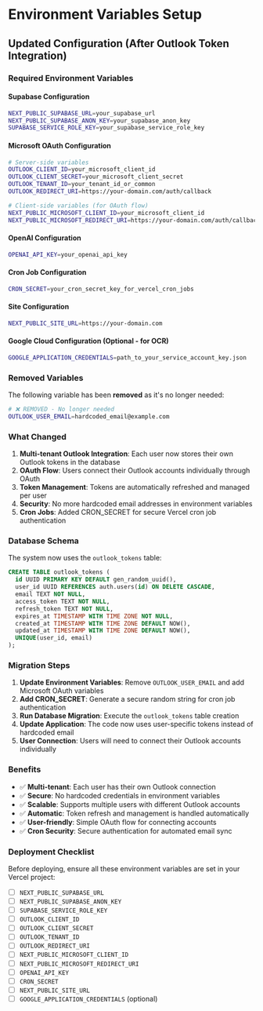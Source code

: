 # Environment Variables Setup

## Updated Configuration (After Outlook Token Integration)

### Required Environment Variables

#### Supabase Configuration
```bash
NEXT_PUBLIC_SUPABASE_URL=your_supabase_url
NEXT_PUBLIC_SUPABASE_ANON_KEY=your_supabase_anon_key
SUPABASE_SERVICE_ROLE_KEY=your_supabase_service_role_key
```

#### Microsoft OAuth Configuration
```bash
# Server-side variables
OUTLOOK_CLIENT_ID=your_microsoft_client_id
OUTLOOK_CLIENT_SECRET=your_microsoft_client_secret
OUTLOOK_TENANT_ID=your_tenant_id_or_common
OUTLOOK_REDIRECT_URI=https://your-domain.com/auth/callback

# Client-side variables (for OAuth flow)
NEXT_PUBLIC_MICROSOFT_CLIENT_ID=your_microsoft_client_id
NEXT_PUBLIC_MICROSOFT_REDIRECT_URI=https://your-domain.com/auth/callback
```

#### OpenAI Configuration
```bash
OPENAI_API_KEY=your_openai_api_key
```

#### Cron Job Configuration
```bash
CRON_SECRET=your_cron_secret_key_for_vercel_cron_jobs
```

#### Site Configuration
```bash
NEXT_PUBLIC_SITE_URL=https://your-domain.com
```

#### Google Cloud Configuration (Optional - for OCR)
```bash
GOOGLE_APPLICATION_CREDENTIALS=path_to_your_service_account_key.json
```

### Removed Variables

The following variable has been **removed** as it's no longer needed:

```bash
# ❌ REMOVED - No longer needed
OUTLOOK_USER_EMAIL=hardcoded_email@example.com
```

### What Changed

1. **Multi-tenant Outlook Integration**: Each user now stores their own Outlook tokens in the database
2. **OAuth Flow**: Users connect their Outlook accounts individually through OAuth
3. **Token Management**: Tokens are automatically refreshed and managed per user
4. **Security**: No more hardcoded email addresses in environment variables
5. **Cron Jobs**: Added CRON_SECRET for secure Vercel cron job authentication

### Database Schema

The system now uses the `outlook_tokens` table:

```sql
CREATE TABLE outlook_tokens (
  id UUID PRIMARY KEY DEFAULT gen_random_uuid(),
  user_id UUID REFERENCES auth.users(id) ON DELETE CASCADE,
  email TEXT NOT NULL,
  access_token TEXT NOT NULL,
  refresh_token TEXT NOT NULL,
  expires_at TIMESTAMP WITH TIME ZONE NOT NULL,
  created_at TIMESTAMP WITH TIME ZONE DEFAULT NOW(),
  updated_at TIMESTAMP WITH TIME ZONE DEFAULT NOW(),
  UNIQUE(user_id, email)
);
```

### Migration Steps

1. **Update Environment Variables**: Remove `OUTLOOK_USER_EMAIL` and add Microsoft OAuth variables
2. **Add CRON_SECRET**: Generate a secure random string for cron job authentication
3. **Run Database Migration**: Execute the `outlook_tokens` table creation
4. **Update Application**: The code now uses user-specific tokens instead of hardcoded email
5. **User Connection**: Users will need to connect their Outlook accounts individually

### Benefits

- ✅ **Multi-tenant**: Each user has their own Outlook connection
- ✅ **Secure**: No hardcoded credentials in environment variables
- ✅ **Scalable**: Supports multiple users with different Outlook accounts
- ✅ **Automatic**: Token refresh and management is handled automatically
- ✅ **User-friendly**: Simple OAuth flow for connecting accounts
- ✅ **Cron Security**: Secure authentication for automated email sync

### Deployment Checklist

Before deploying, ensure all these environment variables are set in your Vercel project:

- [ ] `NEXT_PUBLIC_SUPABASE_URL`
- [ ] `NEXT_PUBLIC_SUPABASE_ANON_KEY`
- [ ] `SUPABASE_SERVICE_ROLE_KEY`
- [ ] `OUTLOOK_CLIENT_ID`
- [ ] `OUTLOOK_CLIENT_SECRET`
- [ ] `OUTLOOK_TENANT_ID`
- [ ] `OUTLOOK_REDIRECT_URI`
- [ ] `NEXT_PUBLIC_MICROSOFT_CLIENT_ID`
- [ ] `NEXT_PUBLIC_MICROSOFT_REDIRECT_URI`
- [ ] `OPENAI_API_KEY`
- [ ] `CRON_SECRET`
- [ ] `NEXT_PUBLIC_SITE_URL`
- [ ] `GOOGLE_APPLICATION_CREDENTIALS` (optional) 